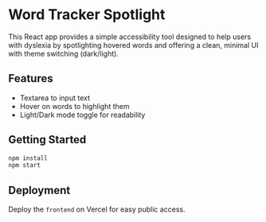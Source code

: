 # Word Tracker Spotlight

This React app provides a simple accessibility tool designed to help users with dyslexia by spotlighting hovered words and offering a clean, minimal UI with theme switching (dark/light).

## Features

- Textarea to input text
- Hover on words to highlight them
- Light/Dark mode toggle for readability

## Getting Started

```bash
npm install
npm start
```

## Deployment

Deploy the `frontend` on Vercel for easy public access.
